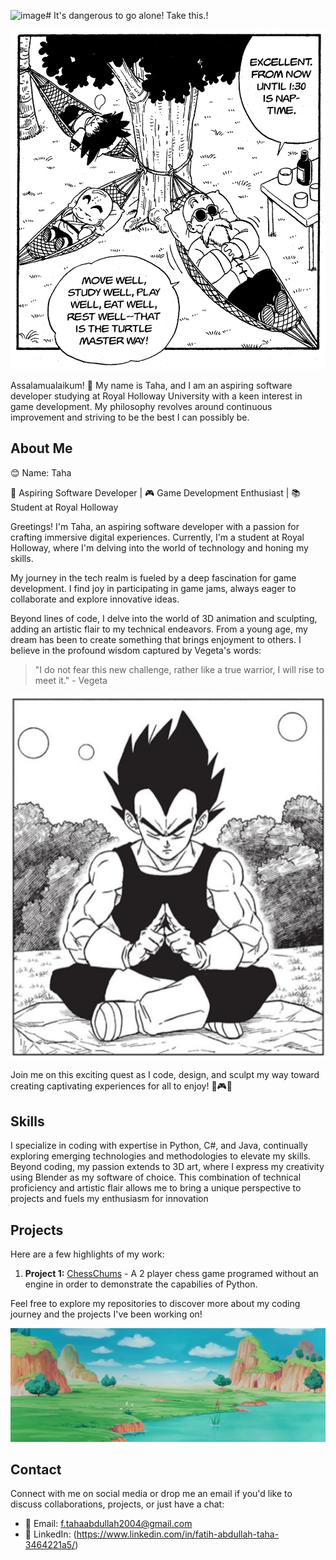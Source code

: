 ![image](https://github.com/Miazhi24/Miazhi24/assets/123932308/412624d9-539f-4ca0-9d2e-ded77b994e15)# It's dangerous to go alone! Take this.!

<div align="center">
  <img src="https://github.com/Miazhi24/Miazhi24/blob/main/Githhub.png?raw=true" width="800" alt="Toha Image">
</div>

Assalamualaikum! 👋 My name is Taha, and I am an aspiring software developer studying at Royal Holloway University with a keen interest in game development. My philosophy revolves around continuous improvement and striving to be the best I can possibly be.

## About Me

😊 Name: Taha

🚀 Aspiring Software Developer | 🎮 Game Development Enthusiast | 📚 Student at Royal Holloway

Greetings! I'm Taha, an aspiring software developer with a passion for crafting immersive digital experiences. Currently, I'm a student at Royal Holloway, where I'm delving into the world of technology and honing my skills.

My journey in the tech realm is fueled by a deep fascination for game development. I find joy in participating in game jams, always eager to collaborate and explore innovative ideas.

Beyond lines of code, I delve into the world of 3D animation and sculpting, adding an artistic flair to my technical endeavors. From a young age, my dream has been to create something that brings enjoyment to others. I believe in the profound wisdom captured by Vegeta's words:

> "I do not fear this new challenge, rather like a true warrior, I will rise to meet it." - Vegeta

<div align="center">
  <img src="https://github.com/Miazhi24/Miazhi24/blob/main/vegeta.png?raw=true" width="800" alt="Toha3 Image">
</div>

Join me on this exciting quest as I code, design, and sculpt my way toward creating captivating experiences for all to enjoy! 🚀🎮✨

## Skills

I specialize in coding with expertise in Python, C#, and Java, continually exploring emerging technologies and methodologies to elevate my skills. Beyond coding, my passion extends to 3D art, where I express my creativity using Blender as my software of choice. This combination of technical proficiency and artistic flair allows me to bring a unique perspective to projects and fuels my enthusiasm for innovation

## Projects

Here are a few highlights of my work:

1. **Project 1:** [ChessChums](https://github.com/Miazhi24/ChessChums) - A 2 player chess game programed without an engine in order to demonstrate the capabilies of Python.

Feel free to explore my repositories to discover more about my coding journey and the projects I've been working on!

<div align="center">
  <img src="https://github.com/Miazhi24/Miazhi24/blob/main/banner.png?raw=true" width="1000" alt="Toha2 Image">
</div>


## Contact

Connect with me on social media or drop me an email if you'd like to discuss collaborations, projects, or just have a chat:

- 📧 Email: f.tahaabdullah2004@gmail.com
- 🔗 LinkedIn: (https://www.linkedin.com/in/fatih-abdullah-taha-3464221a5/)
